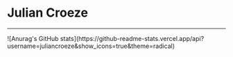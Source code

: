 <h1>Julian Croeze</h1>
<hr>
![Anurag's GitHub stats](https://github-readme-stats.vercel.app/api?username=juliancroeze&show_icons=true&theme=radical)
